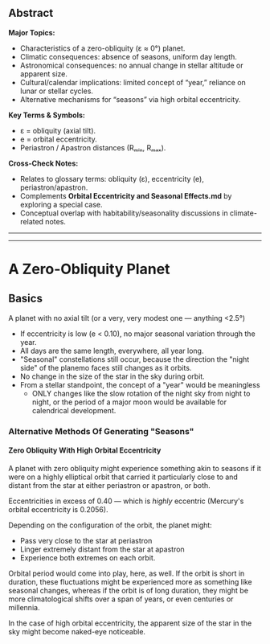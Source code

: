 
## Abstract
**Major Topics:**  
- Characteristics of a zero-obliquity (ε ≈ 0°) planet.  
- Climatic consequences: absence of seasons, uniform day length.  
- Astronomical consequences: no annual change in stellar altitude or apparent size.  
- Cultural/calendar implications: limited concept of “year,” reliance on lunar or stellar cycles.  
- Alternative mechanisms for “seasons” via high orbital eccentricity.  

**Key Terms & Symbols:**  
- ε = obliquity (axial tilt).  
- e = orbital eccentricity.  
- Periastron / Apastron distances (Rₘᵢₙ, Rₘₐₓ).  

**Cross-Check Notes:**  
- Relates to glossary terms: obliquity (ε), eccentricity (e), periastron/apastron.  
- Complements **Orbital Eccentricity and Seasonal Effects.md** by exploring a special case.  
- Conceptual overlap with habitability/seasonality discussions in climate-related notes.  

---
---


# A Zero-Obliquity Planet
## Basics
A planet with no axial tilt (or a very, very modest one — anything <2.5°)


- If eccentricity is low (e < 0.10), no major seasonal variation through the year.
- All days are the same length, everywhere, all year long.
- "Seasonal" constellations still occur, because the direction the "night side" of the planemo faces still changes as it orbits.
- No change in the size of the star in the sky during orbit.
- From a stellar standpoint, the concept of a "year" would be meaningless
	- ONLY changes like the slow rotation of the night sky from night to night, or the period of a major moon would be available for calendrical development.

### Alternative Methods Of Generating "Seasons"
#### Zero Obliquity With High Orbital Eccentricity
A planet with zero obliquity might experience something akin to seasons if it were on a highly elliptical orbit that carried it particularly close to and distant from the star at either periastron or apastron, or both.

Eccentricities in excess of 0.40 — which is _highly_ eccentric (Mercury's orbital eccentricity is 0.2056).

Depending on the configuration of the orbit, the planet might:
- Pass very close to the star at periastron
- Linger extremely distant from the star at apastron
- Experience both extremes on each orbit.

Orbital period would come into play, here, as well.  If the orbit is short in duration, these fluctuations might be experienced more as something like seasonal changes, whereas if the orbit is of long duration, they might be more climatological shifts over a span of years, or even centuries or millennia.

In the case of high orbital eccentricity, the apparent size of the star in the sky might become naked-eye noticeable.